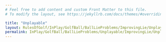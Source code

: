 ```yaml
---
# Feel free to add content and custom Front Matter to this file.
# To modify the layout, see https://jekyllrb.com/docs/themes/#overriding-theme-defaults

title: "Unplayable"
layout: RulesOfGolf/InPlay/GolfBall/BallLieProblems/ImprovingLie/Unplayable/Unplayable
permalink: InPlay/GolfBall/BallLieProblems/Unplayable/ImprovingLie/Unplayable.html
---
```

